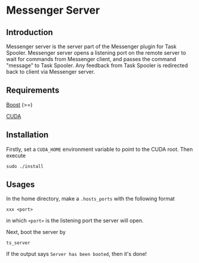 # Messenger Server

## Introduction

Messenger server is the server part of the Messenger plugin for Task Spooler.
Messenger server opens a listening port on the remote server 
to wait for commands from Messenger client,
and passes the command "message" to Task Spooler. 
Any feedback from Task Spooler is redirected back to client via Messenger server.

## Requirements

[Boost]() (>=)

[CUDA]()

## Installation

Firstly, set a `CUDA_HOME` environment variable to point to the CUDA root.
Then execute

```
sudo ./install
```

## Usages 

In the home directory, make a `.hosts_ports` with the following format

```
xxx <port>
```
in which `<port>` is the listening port the server will open.

Next, boot the server by

```
ts_server
``` 
If the output says `Server has been booted`, then it's done!
